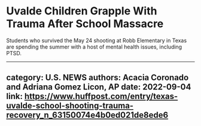 # Uvalde Children Grapple With Trauma After School Massacre

Students who survived the May 24 shooting at Robb Elementary in Texas are spending the summer with a host of mental health issues, including PTSD.

---
category: U.S. NEWS
authors: Acacia Coronado and Adriana Gomez Licon, AP
date: 2022-09-04
link: https://www.huffpost.com/entry/texas-uvalde-school-shooting-trauma-recovery_n_63150074e4b0ed021de8ede6
---
